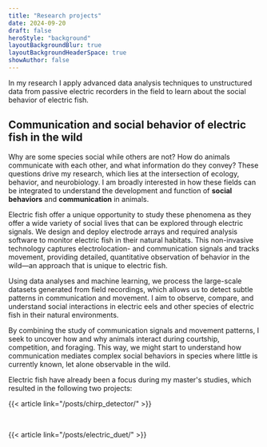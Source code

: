 ```yaml
---
title: "Research projects"
date: 2024-09-20
draft: false
heroStyle: "background"
layoutBackgroundBlur: true
layoutBackgroundHeaderSpace: true
showAuthor: false
---
```


In my research I apply advanced data analysis techniques 
to unstructured data from passive electric recorders in the field
to learn about the social behavior of electric fish.

## Communication and social behavior of electric fish in the wild

Why are some species social while others are not? How do animals communicate
with each other, and what information do they convey? These questions drive my
research, which lies at the intersection of ecology, behavior, and
neurobiology. I am broadly interested in how these fields can be integrated to
understand the development and function of **social behaviors** and **communication**
in animals.

Electric fish offer a unique opportunity to study these phenomena as they offer
a wide variety of social lives that can be explored through electric signals.
We design and deploy electrode arrays and required analysis software to monitor
electric fish in their natural habitats. This non-invasive technology captures
electrolocation- and communication signals and tracks movement, providing
detailed, quantitative observation of behavior in the wild—an approach that is
unique to electric fish.

Using data analyses and machine learning, we process the large-scale
datasets generated from field recordings, which allows us to detect subtle
patterns in communication and movement. I aim to observe, compare, and
understand social interactions in electric eels and other species of electric
fish in their natural environments.

By combining the study of communication signals and movement patterns, I seek
to uncover how and why animals interact during courtship, competition, and
foraging. This way, we might start to understand how communication mediates
complex social behaviors in species where little is currently known, let alone
observable in the wild.

Electric fish have already been a focus during my master's studies, which
resulted in the following two projects:

{{< article link="/posts/chirp_detector/" >}}

</br>

{{< article link="/posts/electric_duet/" >}}
